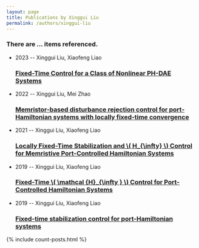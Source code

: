 ```yaml
---
layout: page
title: Publications by Xinggui Liu
permalink: /authors/xinggui-liu
---
```


<h3 id="number-posts">There are ... items referenced.</h3>
<ul class="post-list">
<li><span class='post-meta'>2023 -- Xinggui Liu, Xiaofeng Liao</span><h3><a class='post-link' href="{{ site.baseurl }}/fixed-time-control-for-a-class-of-nonlinear-ph-dae-systems">Fixed-Time Control for a Class of Nonlinear PH-DAE Systems</a></h3></li>
<li><span class='post-meta'>2022 -- Xinggui Liu, Mei Zhao</span><h3><a class='post-link' href="{{ site.baseurl }}/memristor-based-disturbance-rejection-control-for-port-hamiltonian-systems-with-locally-fixed-time-convergence">Memristor‐based disturbance rejection control for port‐Hamiltonian systems with locally fixed‐time convergence</a></h3></li>
<li><span class='post-meta'>2021 -- Xinggui Liu, Xiaofeng Liao</span><h3><a class='post-link' href="{{ site.baseurl }}/locally-fixed-time-stabilization-and-h-infty-control-for-memristive-port-controlled-hamiltonian-systems">Locally Fixed-Time Stabilization and \( H_{\infty} \) Control for Memristive Port-Controlled Hamiltonian Systems</a></h3></li>
<li><span class='post-meta'>2019 -- Xinggui Liu, Xiaofeng Liao</span><h3><a class='post-link' href="{{ site.baseurl }}/fixed-time-mathcal-h-infty-control-for-port-controlled-hamiltonian-systems">Fixed-Time \( \mathcal {H}_{\infty } \) Control for Port-Controlled Hamiltonian Systems</a></h3></li>
<li><span class='post-meta'>2019 -- Xinggui Liu, Xiaofeng Liao</span><h3><a class='post-link' href="{{ site.baseurl }}/fixed-time-stabilization-control-for-port-hamiltonian-systems">Fixed-time stabilization control for port-Hamiltonian systems</a></h3></li>

</ul>
{% include count-posts.html %}
